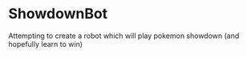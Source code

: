 # ShowdownBot
Attempting to create a robot which will play pokemon showdown (and hopefully learn to win)
